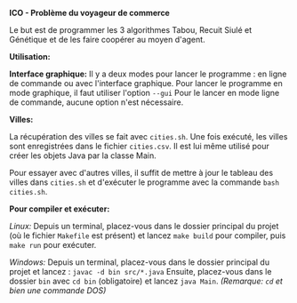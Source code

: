 **ICO - Problème du voyageur de commerce**

Le but est de programmer les 3 algorithmes Tabou, Recuit Siulé et Génétique et de les faire coopérer au moyen d'agent.

__Utilisation:__

__Interface graphique:__
Il y a deux modes pour lancer le programme : en ligne de commande ou avec l'interface graphique.
Pour lancer le programme en mode graphique, il faut utiliser l'option `--gui`
Pour le lancer en mode ligne de commande, aucune option n'est nécessaire.

__Villes:__

La récupération des villes se fait avec `cities.sh`. 
Une fois exécuté, les villes sont enregistrées dans le fichier `cities.csv`.
Il est lui même utilisé pour créer les objets Java par la classe Main.

Pour essayer avec d'autres villes, il suffit de mettre à jour le tableau des villes dans `cities.sh` et d'exécuter le programme avec la commande `bash cities.sh`.

__Pour compiler et exécuter:__

_Linux:_
Depuis un terminal, placez-vous dans le dossier principal du projet (où le fichier `Makefile` est présent) et lancez `make build` pour compiler, puis `make run` pour exécuter.


_Windows:_
Depuis un terminal, placez-vous dans le dossier principal du projet et lancez : `javac -d bin src/*.java`
Ensuite, placez-vous dans le dossier `bin` avec `cd bin` (obligatoire) et lancez `java Main`. 
*(Remarque: `cd` et bien une commande DOS)*

